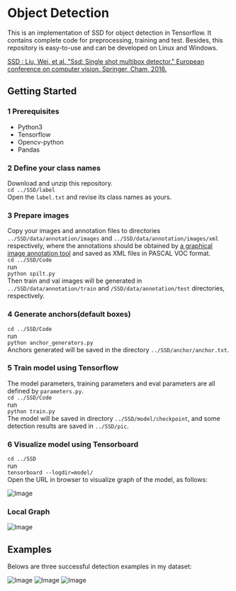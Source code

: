 # Object Detection
This is an implementation of SSD for object detection in Tensorflow. It contains complete code for preprocessing, training and test. Besides, this repository is easy-to-use and can be developed on Linux and Windows.  

[SSD : Liu, Wei, et al. "Ssd: Single shot multibox detector." European conference on computer vision. Springer, Cham, 2016.](https://arxiv.org/abs/1512.02325)

## Getting Started
### 1 Prerequisites  
* Python3  
* Tensorflow  
* Opencv-python  
* Pandas  

### 2 Define your class names  
Download  and unzip this repository.  
`cd ../SSD/label`  
Open the `label.txt` and revise its class names as yours.  

### 3 Prepare images  
Copy your images and annotation files to directories `../SSD/data/annotation/images` and `../SSD/data/annotation/images/xml` respectively, where the annotations should be obtained by [a graphical image annotation tool](https://github.com/tzutalin/labelImg) and  saved as XML files in PASCAL VOC format.  
`cd ../SSD/Code`  
run  
`python spilt.py`  
Then train and val images will be generated in  `../SSD/data/annotation/train` and  `/SSD/data/annotation/test` directories, respectively.  

### 4 Generate anchors(default boxes)    
`cd ../SSD/Code`  
run  
`python anchor_generators.py`  
Anchors generated will be saved in the directory `../SSD/anchor/anchor.txt`.  

### 5 Train model using Tensorflow  
The model parameters, training parameters and eval parameters are all defined by `parameters.py`.  
`cd ../SSD/Code`  
run  
`python train.py`  
The model will be saved in directory `../SSD/model/checkpoint`, and some detection results are saved in `../SSD/pic`. 
 
### 6 Visualize model using Tensorboard  
`cd ../SSD`  
run  
`tensorboard --logdir=model/`   
Open the URL in browser to visualize graph of the model, as follows:

![Image](https://github.com/xiaogangLi/tensorflow-MobilenetV1-SSD/blob/master/SSD/pic/graph3.jpg)

### Local Graph
![Image](https://github.com/xiaogangLi/tensorflow-MobilenetV1-SSD/blob/master/SSD/pic/graph2.jpg)


## Examples  
Belows are three successful detection examples in my dataset:   

![Image](https://github.com/xiaogangLi/tensorflow-MobilenetV1-SSD/blob/master/SSD/pic/example1.jpg)
![Image](https://github.com/xiaogangLi/tensorflow-MobilenetV1-SSD/blob/master/SSD/pic/example3.jpg)
![Image](https://github.com/xiaogangLi/tensorflow-MobilenetV1-SSD/blob/master/SSD/pic/example2.jpg)

